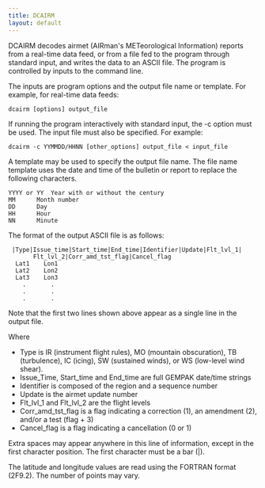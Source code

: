 ```yaml
---
title: DCAIRM
layout: default
---
```



DCAIRM decodes airmet (AIRman's METeorological Information)
reports from a real-time data feed, or from a file fed to the 
program through standard input, and writes the data to an ASCII 
file.  The program is controlled by inputs to the command line.

The inputs are program options and the output file name or template.
For example, for real-time data feeds:

	dcairm [options] output_file

If running the program interactively with standard input, the -c
option must be used.  The input file must also be specified.
For example:

	dcairm -c YYMMDD/HHNN [other_options] output_file < input_file

A template may be used to specify the output file name.  The file
name template uses the date and time of the bulletin or report
to replace the following characters.

	YYYY or YY	Year with or without the century
	MM		Month number
	DD		Day
	HH		Hour
	NN		Minute


 The format of the output ASCII file is as follows:
    
     |Type|Issue_time|Start_time|End_time|Identifier|Update|Flt_lvl_1|
           Flt_lvl_2|Corr_amd_tst_flag|Cancel_flag
      Lat1    Lon1
      Lat2    Lon2
      Lat3    Lon3
        .       .
        .       .
        .       .

Note that the first two lines shown above appear as a single line in the output file.
 
Where

* Type is IR (instrument flight rules), MO (mountain
obscuration), TB (turbulence), IC (icing), SW (sustained winds), or WS (low-level wind shear).
* Issue_Time, Start_time and End_time are full GEMPAK date/time strings
* Identifier is composed of the region and a sequence number
* Update is the airmet update number
* Flt_lvl_1 and Flt_lvl_2 are the flight levels
* Corr_amd_tst_flag is a flag indicating a correction (1),
    an amendment (2), and/or a test (flag + 3)
* Cancel_flag is a flag indicating a cancellation (0 or 1)

Extra spaces may appear anywhere in this line of information,
except in the first character position.  The first character must
be a bar (|).

The latitude and longitude values are read using the FORTRAN
format (2F9.2).  The number of points may vary.

